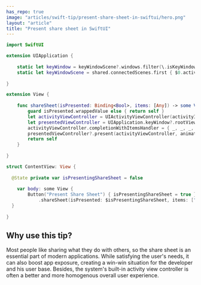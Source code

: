 ```yaml
---
has_repo: true
image: "articles/swift-tip/present-share-sheet-in-swiftui/hero.png"
layout: "article"
title: "Present share sheet in SwiftUI"
---
```


```swift
import SwiftUI

extension UIApplication {
	
	static let keyWindow = keyWindowScene?.windows.filter(\.isKeyWindow).first
	static let keyWindowScene = shared.connectedScenes.first { $0.activationState == .foregroundActive } as? UIWindowScene
	
}

extension View {
	
	func shareSheet(isPresented: Binding<Bool>, items: [Any]) -> some View {
		guard isPresented.wrappedValue else { return self }
		let activityViewController = UIActivityViewController(activityItems: items, applicationActivities: nil)
		let presentedViewController = UIApplication.keyWindow?.rootViewController?.presentedViewController ?? UIApplication.keyWindow?.rootViewController
		activityViewController.completionWithItemsHandler = { _, _, _, _ in isPresented.wrappedValue = false }
		presentedViewController?.present(activityViewController, animated: true)
		return self
	}
	
}

struct ContentView: View {
	
  @State private var isPresentingShareSheet = false
	
	var body: some View {
		Button("Present Share Sheet") { isPresentingShareSheet = true }
			.shareSheet(isPresented: $isPresentingShareSheet, items: ["Share me!"])
  }
	
}
```

## Why use this tip?

Most people like sharing what they do with others, so the share sheet is an essential part of modern applications. While satisfying the user's needs, it can also boost app exposure, creating a win-win situation for the developer and his user base. Besides, the system's built-in activity view controller is often a better and more homogenous overall user experience.
